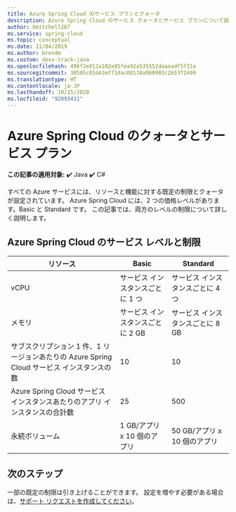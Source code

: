 ```yaml
---
title: Azure Spring Cloud のサービス プランとクォータ
description: Azure Spring Cloud のサービス クォータとサービス プランについて説明します
author: bmitchell287
ms.service: spring-cloud
ms.topic: conceptual
ms.date: 11/04/2019
ms.author: brendm
ms.custom: devx-track-java
ms.openlocfilehash: 496f2e812a102e85fea92a535552daaaadf5f31e
ms.sourcegitcommit: 30505c01d43ef71dac08138a960903c2b53f2499
ms.translationtype: HT
ms.contentlocale: ja-JP
ms.lasthandoff: 10/15/2020
ms.locfileid: "92093431"
---
```

# <a name="quotas-and-service-plans-for-azure-spring-cloud"></a>Azure Spring Cloud のクォータとサービス プラン

**この記事の適用対象:** ✔️ Java ✔️ C#

すべての Azure サービスには、リソースと機能に対する既定の制限とクォータが設定されています。   Azure Spring Cloud には、2 つの価格レベルがあります。Basic と Standard です。 この記事では、両方のレベルの制限について詳しく説明します。

## <a name="azure-spring-cloud-service-tiers-and-limits"></a>Azure Spring Cloud のサービス レベルと制限

| リソース | Basic | Standard
------- | ------- | -------
vCPU | サービス インスタンスごとに 1 つ | サービス インスタンスごとに 4 つ
メモリ | サービス インスタンスごとに 2 GB | サービス インスタンスごとに 8 GB
サブスクリプション 1 件、1 リージョンあたりの Azure Spring Cloud サービス インスタンスの数 | 10 | 10
Azure Spring Cloud サービス インスタンスあたりのアプリ インスタンスの合計数 | 25 | 500
永続ボリューム | 1 GB/アプリ x 10 個のアプリ | 50 GB/アプリ x 10 個のアプリ

## <a name="next-steps"></a>次のステップ

一部の既定の制限は引き上げることができます。 設定を増やす必要がある場合は、[サポート リクエストを作成してください](../azure-portal/supportability/how-to-create-azure-support-request.md)。